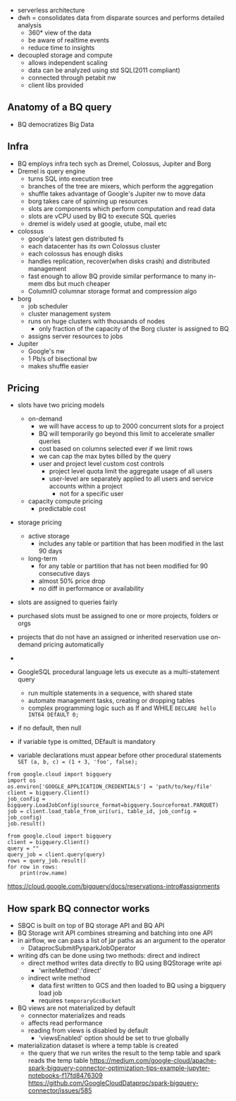
- serverless architecture
- dwh = consolidates data from disparate sources and performs detailed analysis
	- 360* view of the data
	- be aware of realtime events
	- reduce time to insights
- decoupled storage and compute
	- allows independent scaling
	- data can be analyzed using std SQL(2011 compliant)
	- connected through petabit nw
	- client libs provided

## Anatomy of a BQ query
- BQ democratizes Big Data
## Infra
- BQ employs infra tech sych as Dremel, Colossus, Jupiter and Borg
- Dremel is query engine
	- turns SQL into execution tree
	- branches of the tree are mixers, which perform the aggregation
	- shuffle takes advantage of Google's Jupiter nw to move data
	- borg takes care of spinning up resources
	- slots are components which perform computation and read data
	- slots are vCPU used by BQ to execute SQL queries
	- dremel is widely used at google, utube, mail etc
- colossus
	- google's latest gen distributed fs
	- each datacenter has its own Colossus cluster
	- each colossus has enough disks
	- handles replication, recover(when disks crash) and distributed management
	- fast enough to allow BQ provide similar performance to many in-mem dbs but much cheaper
	- ColumnIO columnar storage format and compression algo
- borg
	- job scheduler
	- cluster management system
	- runs on huge clusters with thousands of nodes
		- only fraction of the capacity of the Borg cluster is assigned to BQ
	- assigns server resources to jobs
- Jupiter
	- Google's nw
	- 1 Pb/s of bisectional bw
	- makes shuffle easier
## Pricing
- slots have two pricing models
	- on-demand
		- we will have access to up to 2000 concurrent slots for a project
		- BQ will temporarily go beyond this limit to accelerate smaller queries
		- cost based on columns selected ever if we limit rows
		- we can cap the max bytes billed by the query
		- user and project level custom cost controls
			- project level quota limit the aggregate usage of all users
			- user-level are separately applied to all users and service accounts within a project
				- not for a specific user
	- capacity compute pricing
		- predictable cost
- storage pricing
	- active storage
		- includes any table or partition that has been modified in the last 90 days
	- long-term
		- for any table or partition that has not been modified for 90 consecutive days
		- almost 50% price drop
		- no diff in performance or availability
- slots are assigned to queries fairly
- purchased slots must be assigned to one or more projects, folders or orgs
- projects that do not have an assigned or inherited reservation use on-demand pricing automatically
- 

- GoogleSQL procedural language lets us execute as a multi-statement query
	- run multiple statements in a sequence, with shared state
	- automate management tasks, creating or dropping tables
	- complex programming logic such as If and WHILE
`DECLARE hello INT64 DEfAULT 0;`
- if no default, then null
- if variable type is omitted, DEfault is mandatory
- variable declarations must appear before other procedural statements
`SET (a, b, c) = (1 + 3, 'foo', false);`

```
from google.cloud import bigquery
import os
os.environ['GOOGLE_APPLICATION_CREDENTIALS'] = 'path/to/key/file'
client = bigquery.Client()
job_config = bigquery.LoadJobConfig(source_format=bigquery.Sourceformat.PARQUET)
job = client.load_table_from_uri(uri, table_id, job_config = job_config)
job.result()
```

```
from google.cloud import bigquery
client = bigquery.Client()
query = ""
query_job = client.query(query)
rows = query_job.result()
for row in rows:
	print(row.name)
```
https://cloud.google.com/bigquery/docs/reservations-intro#assignments


## How spark BQ connector works
- SBQC is built on top of BQ storage API and BQ API
- BQ Storage writ API combines streaming and batching into one API
- in airflow, we can pass a list of jar paths as an argument to the operator
	- DataprocSubmitPysparkJobOperator
- writing dfs can be done using two methods: direct and indirect
	- direct method writes data directly to BQ using BQStorage write api
		- 'writeMethod':'direct'
	- indirect write method
		- data first written to GCS and then loaded to BQ using a bigquery load job
		- requires `temporaryGcsBucket`
- BQ views are not materialized by default
	- connector materializes and reads
	- affects read performance
	- reading from views is disabled by default
		- 'viewsEnabled' option should be set to true globally
- materialization dataset is where a temp table is created
	- the query that we run writes the result to the temp table and spark reads the temp table
https://medium.com/google-cloud/apache-spark-bigquery-connector-optimization-tips-example-jupyter-notebooks-f17fd8476309
https://github.com/GoogleCloudDataproc/spark-bigquery-connector/issues/585